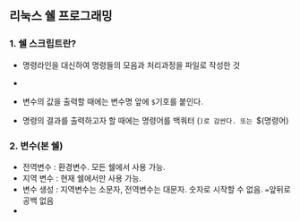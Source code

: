 ## 리눅스 쉘 프로그래밍



### 1. 쉘 스크립트란?

* 명령라인을 대신하여 명령들의 모음과 처리과정을 파일로 작성한 것



* 
* 변수의 값을 출력할 때에는 변수명 앞에 `$`기호를 붙인다.
* 명령의 결과를 출력하고자 할 때에는 명령어를 백쿼터 (`)로 감싼다. 또는 `$(명령어)



### 2. 변수(본 쉘)

* 전역변수 : 환경변수. 모든 쉘에서 사용 가능.
* 지역 변수 : 현재 쉘에서만 사용 가능.
* 변수 생성 : 지역변수는 소문자, 전역변수는 대문자.  숫자로 시작할 수 없음. `=`앞뒤로 공백 없음
* 